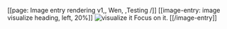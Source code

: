[[page: Image entry rendering v1,, Wen, ,Testing /]]
[[image-entry: image visualize heading, left, 20%]]
![visualize it](visualize.png)
Focus on it.
[[/image-entry]]

